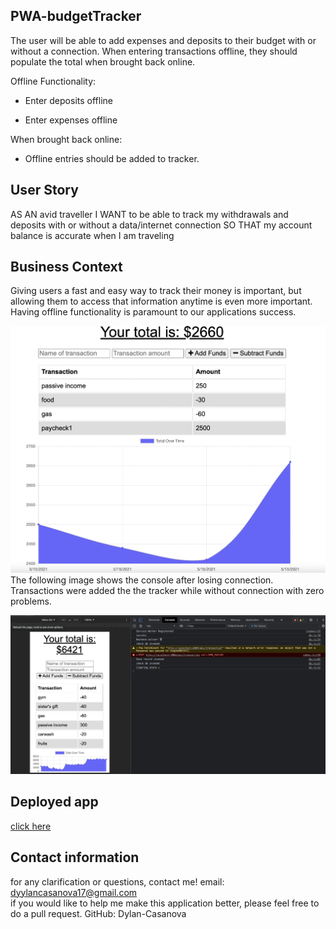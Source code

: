 ## PWA-budgetTracker

The user will be able to add expenses and deposits to their budget with or without a connection. When entering transactions offline, they should populate the total when brought back online.

Offline Functionality:

  * Enter deposits offline

  * Enter expenses offline

When brought back online:

  * Offline entries should be added to tracker.

## User Story
AS AN avid traveller
I WANT to be able to track my withdrawals and deposits with or without a data/internet connection
SO THAT my account balance is accurate when I am traveling

## Business Context

Giving users a fast and easy way to track their money is important, but allowing them to access that information anytime is even more important. Having offline functionality is paramount to our applications success.
<br>

![homepage](./assets/1.png)
<br>
The following image shows the console after losing connection. Transactions were added the the tracker while without connection with zero problems.

![console-after-losing-connection](./assets/2.png)
<br>

## Deployed app
<a href="https://pwa-budget2track.herokuapp.com/"> click here </a>

## Contact information 

for any clarification or questions, contact me! email: dyylancasanova17@gmail.com <br>
if you would like to help me make this application better, please feel free to do a pull request.
GitHub: Dylan-Casanova
